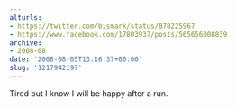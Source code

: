 ```yaml
---
alturls:
- https://twitter.com/bismark/status/878225967
- https://www.facebook.com/17803937/posts/565656008839
archive:
- 2008-08
date: '2008-08-05T13:16:37+00:00'
slug: '1217942197'
---
```


Tired but I know I will be happy after a run.

